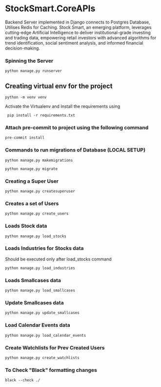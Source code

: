 # StockSmart.CoreAPIs
Backend Server implemented in Django connects to Postgres Database, Utilises Redis for Caching.
Stock Smart, an emerging platform, leverages cutting-edge Artificial Intelligence to deliver institutional-grade investing and trading data, empowering retail investors with advanced algorithms for trend identification, social sentiment analysis, and informed financial decision-making.

### Spinning the Server

`python manage.py runserver`

## Creating virtual env for the project

`python -m venv venv`

Activate the Virtualenv and
Install the requirements using

` pip install -r requirements.txt`

### Attach pre-commit to project using the following command

`pre-commit install`

### Commands to run migrations of Database (LOCAL SETUP)

`python manage.py makemigrations `

`python manage.py migrate`

### Creating a Super User

`python manage.py createsuperuser`

### Creates a set of Users

`python manage.py create_users`

### Loads Stock data

`python manage.py load_stocks`

### Loads Industries for Stocks data

Should be executed only after load_stocks command

`python manage.py load_industries`

### Loads Smallcases data

`python manage.py load_smallcases`

### Update Smallcases data

`python manage.py update_smallcases`

### Load Calendar Events data

`python manage.py load_calendar_events`

### Create Watchlists for Prev Created Users

`python manage.py create_watchlists`


### To Check "Black" formatting changes
`black --check ./`
